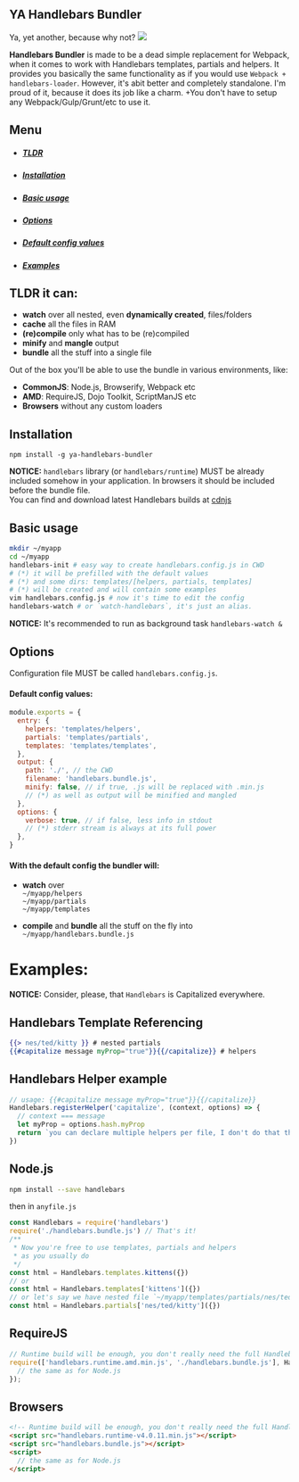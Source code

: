 ## YA Handlebars Bundler

Ya, yet another, because why not? ![](https://www.messentools.com/images/emoticones/zorrito/www.MessenTools.com-th_Pyong-1.gif)<br>

**Handlebars Bundler** is made to be a dead simple replacement for Webpack, when it comes to work with Handlebars templates, partials and helpers. It provides you basically the same functionality as if you would use `Webpack + handlebars-loader`. However, it's abit better and completely standalone. I'm proud of it, because it does its job like a charm. +You don't have to setup any Webpack/Gulp/Grunt/etc to use it.

## Menu
* ##### [TLDR](#tldr-it-can)
* ##### [Installation](#installation)
* ##### [Basic usage](#basic-usage)
* ##### [Options](#options)
* ##### [Default config values](#default-config-values)
* ##### [Examples](#examples)

## TLDR it can:
- **watch** over all nested, even **dynamically created**, files/folders
- **cache** all the files in RAM
- **(re)compile** only what has to be (re)compiled
- **minify** and **mangle** output
- **bundle** all the stuff into a single file

Out of the box you'll be able to use the bundle in various environments, like:
- **CommonJS**: Node.js, Browserify, Webpack etc
- **AMD**: RequireJS, Dojo Toolkit, ScriptManJS etc
- **Browsers** without any custom loaders

## Installation

`npm install -g ya-handlebars-bundler`

**NOTICE:** `handlebars` library (or `handlebars/runtime`) MUST be already included somehow in your application. In browsers it should be included before the bundle file.<br>
You can find and download latest Handlebars builds at [cdnjs](https://cdnjs.com/libraries/handlebars.js)

## Basic usage

```sh
mkdir ~/myapp
cd ~/myapp
handlebars-init # easy way to create handlebars.config.js in CWD
# (*) it will be prefilled with the default values
# (*) and some dirs: templates/[helpers, partials, templates]
# (*) will be created and will contain some examples
vim handlebars.config.js # now it's time to edit the config
handlebars-watch # or `watch-handlebars`, it's just an alias.
```
**NOTICE:** It's recommended to run as background task `handlebars-watch &`

## Options

Configuration file MUST be called `handlebars.config.js`.
#### Default config values:

```javascript
module.exports = {
  entry: {
    helpers: 'templates/helpers',
    partials: 'templates/partials',
    templates: 'templates/templates',
  },
  output: {
    path: './', // the CWD
    filename: 'handlebars.bundle.js',
    minify: false, // if true, .js will be replaced with .min.js
    // (*) as well as output will be minified and mangled
  },
  options: {
    verbose: true, // if false, less info in stdout
    // (*) stderr stream is always at its full power
  },
}
```

#### With the default config **the bundler will:**

- **watch** over<br>
  `~/myapp/helpers`<br>
  `~/myapp/partials`<br>
  `~/myapp/templates`<br>

- **compile** and **bundle** all the stuff on the fly into<br>
  `~/myapp/handlebars.bundle.js`

# Examples:

**NOTICE:** Consider, please, that `Handlebars` is Capitalized everywhere.

## Handlebars Template Referencing
```handlebars
{{> nes/ted/kitty }} # nested partials
{{#capitalize message myProp="true"}}{{/capitalize}} # helpers
```


## Handlebars Helper example
```javascript
// usage: {{#capitalize message myProp="true"}}{{/capitalize}}
Handlebars.registerHelper('capitalize', (context, options) => {
  // context === message
  let myProp = options.hash.myProp
  return `you can declare multiple helpers per file, I don't do that though`
})
```

## Node.js
```sh
npm install --save handlebars
```
then in `anyfile.js`

```javascript
const Handlebars = require('handlebars')
require('./handlebars.bundle.js') // That's it!
/**
 * Now you're free to use templates, partials and helpers
 * as you usually do
 */
const html = Handlebars.templates.kittens({})
// or
const html = Handlebars.templates['kittens']({})
// or let's say we have nested file `~/myapp/templates/partials/nes/ted/kitty.hbs`
const html = Handlebars.partials['nes/ted/kitty']({})
```

## RequireJS
```javascript
// Runtime build will be enough, you don't really need the full Handlebars anymore
require(['handlebars.runtime.amd.min.js', './handlebars.bundle.js'], Handlebars => {
  // the same as for Node.js
});
```

## Browsers
```html
<!-- Runtime build will be enough, you don't really need the full Handlebars anymore -->
<script src="handlebars.runtime-v4.0.11.min.js"></script>
<script src="handlebars.bundle.js"></script>
<script>
  // the same as for Node.js
</script>
```
